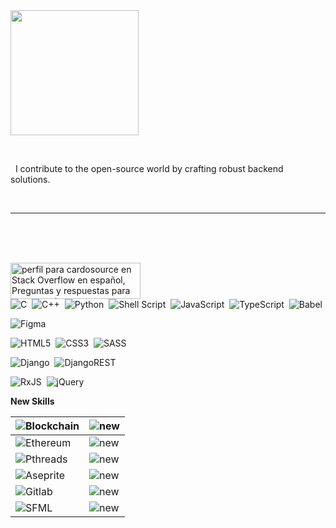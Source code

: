 <div style="display: inline-block;">
  <img align="left" width="205px" height="200px" src="https://c.tenor.com/BZaWjKzYBLQAAAAd/tenor.gif">    

  <p>&nbsp; </p>
</div>
  <p>&nbsp;&nbsp;I contribute to the open-source world by crafting robust backend solutions.</p>
   <br/>
<hr/>
<br/>
<br/>
<br/>
    
  <a  href="https://es.stackoverflow.com/users/329668/cardosource"><img src="https://es.stackoverflow.com/users/flair/329668.png" width="208" height="58" alt="perfil para cardosource en Stack Overflow en espa&#241;ol, Preguntas y respuestas para programadores y profesionales de la inform&#225;tica" title="perfil para cardosource en Stack Overflow en espa&#241;ol, Preguntas y respuestas para programadores y profesionales de la inform&#225;tica"></a>                
![C](https://img.shields.io/badge/c-%2300599C.svg?style=for-the-badge&logo=c&logoColor=white)&nbsp;&nbsp;![C++](https://img.shields.io/badge/c++-%2300599C.svg?style=for-the-badge&logo=c%2B%2B&logoColor=white)&nbsp;&nbsp;![Python](https://img.shields.io/badge/python-3670A0?style=for-the-badge&logo=python&logoColor=ffdd54)&nbsp;&nbsp;![Shell Script](https://img.shields.io/badge/shell_script-%23121011.svg?style=for-the-badge&logo=gnu-bash&logoColor=white)&nbsp;&nbsp;![JavaScript](https://img.shields.io/badge/javascript-%23323330.svg?style=for-the-badge&logo=javascript&logoColor=%23F7DF1E)&nbsp;&nbsp;![TypeScript](https://img.shields.io/badge/typescript-%23007ACC.svg?style=for-the-badge&logo=typescript&logoColor=white)&nbsp;&nbsp;![Babel](https://img.shields.io/badge/Babel-F9DC3e?style=for-the-badge&logo=babel&logoColor=black)                      

![Figma](https://img.shields.io/badge/figma-%23F24E1E.svg?style=for-the-badge&logo=figma&logoColor=white)

![HTML5](https://img.shields.io/badge/html5-%23E34F26.svg?style=for-the-badge&logo=html5&logoColor=white)&nbsp;&nbsp;![CSS3](https://img.shields.io/badge/css3-%231572B6.svg?style=for-the-badge&logo=css3&logoColor=white)&nbsp;&nbsp;![SASS](https://img.shields.io/badge/SASS-hotpink.svg?style=for-the-badge&logo=SASS&logoColor=white)

![Django](https://img.shields.io/badge/django-%23092E20.svg?style=for-the-badge&logo=django&logoColor=white)&nbsp;&nbsp;![DjangoREST](https://img.shields.io/badge/DJANGO-REST-ff1709?style=for-the-badge&logo=django&logoColor=white&color=ff1709&labelColor=gray)



![RxJS](https://img.shields.io/badge/rxjs-%23B7178C.svg?style=for-the-badge&logo=reactivex&logoColor=white)&nbsp;&nbsp;![jQuery](https://img.shields.io/badge/jquery-%230769AD.svg?style=for-the-badge&logo=jquery&logoColor=white)

__New Skills__                                              

|  ![Blockchain](https://img.shields.io/badge/Blockchain-0E76A8?style=for-the-badge&logo=blockchaindotcom&logoColor=white)         | ![new](https://img.shields.io/badge/new-red?style=for-the-badge&logoColor=white)                          |
| :---------- |  :---------------------------------- |
| ![Ethereum](https://img.shields.io/badge/Ethereum-3C3C3D.svg?style=for-the-badge&logo=Ethereum&logoColor=white)        | ![new](https://img.shields.io/badge/new-red?style=for-the-badge&logoColor=white)                          |
| ![Pthreads](https://img.shields.io/badge/Pthreads-0078D4?style=for-the-badge&logo=c&logoColor=white)        | ![new](https://img.shields.io/badge/new-red?style=for-the-badge&logoColor=white)                          |
| ![Aseprite](https://img.shields.io/badge/Aseprite-7D929E.svg?style=for-the-badge&logo=Aseprite&logoColor=white)      | ![new](https://img.shields.io/badge/new-red?style=for-the-badge&logoColor=white)                          |
| ![Gitlab](https://img.shields.io/badge/GitLab-FC6D26.svg?style=for-the-badge&logo=GitLab&logoColor=white)    | ![new](https://img.shields.io/badge/new-red?style=for-the-badge&logoColor=white)                          |
|![SFML](https://img.shields.io/badge/SFML-8CC445.svg?style=for-the-badge&logo=SFML&logoColor=white)        | ![new](https://img.shields.io/badge/new-red?style=for-the-badge&logoColor=white)                          |
 
